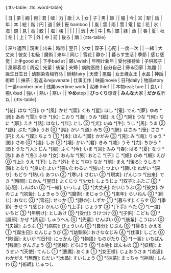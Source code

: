 {:tts-table: .tts .word-table}

| 日 | 夢 | 綱 | 何 | 君 | 嘘 | 力 | 歌 | 人 | 女 | 子 | 男 | 姫 |
| 服 | 今 | 耳 | 駅 | 話 | 年 | 本 | 絵 | 階 | 円 | 道 | 鋏 | 笹 <t-tip>bamboo</t-tip> |
| 風 | 雲 | 雨 | 雪 | 電 | 星 | 花 | 氷 | 海 | 鏡 | 見 | 竜 | 鮫 |
| 塩 | 壊 |  |  |  |  |
| 蝦 | 犬 | 牛 | 馬 | 蝶 | 豚 | 魚 |
| 春 | 夏 | 秋 | 冬 |
| 上 | 下 | 外 | 中 | 前 | 後ろ | 隣 |
{:tts-table}

| 戻り<t-tip>返回</t-tip> | 現実 | 出来 | 時間 | 翌日 | 少女 | 双子 | 心配 | 一度<t-tip>一次</t-tip> |
| 一緒 | 大丈夫 | 彼女 | 初級 | 魔術 | 来年 | 同じ | 雪花 | 静か |
| 暮らす<t-tip>生活</t-tip> | 季節 | 感じ<t-tip>感觉</t-tip> | 上手<t-tip>good at</t-tip> | 下手<t-tip>bad at</t-tip> | 願い<t-tip>wish</t-tip> | 年明け<t-tip>新年</t-tip> | 受付<t-tip>接待处</t-tip> | 子供<t-tip>孩子</t-tip> |
| 風邪<t-tip>着凉</t-tip> | 周辺 | 先輩 | 後輩 | 夫婦 | 病院<t-tip>医院</t-tip> | 自分<t-tip>自己</t-tip> | 帰る<t-tip>回家</t-tip> | 無題 |
| 誕生日<t-tip>生日</t-tip> | 幼馴染<t-tip>青梅竹马</t-tip> | 妖精<t-tip>fairy</t-tip> | 天使 | 悪魔 | 女王様<t-tip>女王</t-tip> | 水晶 | 神話 | 術師 |
| 抹茶 | 若返る<t-tip>rejuvenate</t-tip> | 仕事<t-tip>工作</t-tip> | 映画<t-tip>movie</t-tip> | 日刊<t-tip>daily</t-tip> | 物語<t-tip>story</t-tip> | 一番<t-tip>number one</t-tip> | 残業<t-tip>overtime work</t-tip> | 泥棒 <t-tip>thief</t-tip> |
| 本物<t-tip>real; ture</t-tip> |
| 良い | 悪い<t-tip>bad</t-tip> | 強い | 熱い | 寒い |
| **やめ**<t-tip>stop</t-tip> | **びっくり**<t-tip>惊讶</t-tip> | **みんな**<t-tip>大家</t-tip> | **だから**<t-tip>所以</t-tip> | 
{:tts-table}

*[花]: はな
*[日]: ひ
*[風]: かぜ
*[雲]: くも
*[星]: ほし
*[電]: でん
*[夢]: ゆめ
*[雨]: あめ 
*[雪]: ゆき 
*[氷]: こおり 
*[海]: うみ 
*[絵]: え ①
*[綱]: つな 
*[何]: なに 
*[駅]: えき 
*[話]: はなし 
*[年]: とし ②
*[犬]: いぬ
*[牛]: うし
*[馬]: うま ②
*[豚]: ぶた
*[魚]: うお ⓪
*[階]: かい
*[道]: みち ⓪
*[鋏]: はさみ
*[笹]: ささ
*[円]: えん
*[蝶]: ちょう ①
*[本]: ほん
*[鏡]: かがみ ③
*[見]: み
*[竜]: りゅう
*[鮫]: さめ ⓪
*[塩]: しお ②
*[壊]: かい
*[君]: きみ 
*[嘘]: うそ 
*[力]: ちから 
*[歌]: うた 
*[人]: じん
*[服]: ふく
*[今]: いま
*[耳]: みみ
*[春]: はる
*[夏]: なつ
*[秋]: あき
*[冬]: ふゆ
*[女]: おんな
*[男]: おとこ
*[子]: こ
*[姫]: ひめ
*[蝦]: えび ⓪
*[上]: うえ
*[下]: した
*[外]: そと
*[中]: なか
*[前]: まえ
*[後ろ]: うしろ
*[隣]: となり 
*[良い]: よい
*[悪い]: わるい
*[強い]: つよい
*[願い]: ねがい
*[戻り]: もどり
*[熱い]: あつい ②
*[寒い]: さむい ②
*[現実]: げんじつ
*[出来]: でき
*[時間]: じかん
*[翌日]: よくじつ
*[少女]: しょうじょ
*[双子]: ふたご ⓪
*[心配]: しんぱい ⓪
*[一緒]: いっしょ ⓪
*[大丈夫]: だいじうぶ ③
*[彼女]: かのじょ
*[初級]: しょきゅう ⓪
*[魔術]: まじゅつ ①
*[来年]: らいねん ⓪
*[同じ]: おなじ ⓪
*[雪花]: せっか ①
*[静か]: しずか ①
*[暮らす]: くらす ⓪
*[季節]: きせつ
*[感じ]: かんじ ⓪
*[上手]: じょうず ③
*[下手]: へた ②
*[一度]: いちど ③
*[年明け]: としあけ ⓪
*[受付]: うけつけ ⓪
*[子供]: こども ⓪
*[風邪]: かぜ 
*[周辺]: しゅうへん ⓪
*[先輩]: せんぱい ⓪
*[後輩]: こうはい ⓪
*[夫婦]: ふうふ ①
*[病院]: びょういん ⓪
*[自分]: じぶん ⓪
*[帰る]: かえる ①
*[誕生日]: たんじょうび ③
*[幼馴染]: おさななじみ ④
*[仕事]: しごと ⓪
*[映画]: えいが
*[日刊]: にっかん ⓪
*[物語]: ものがたり ③
*[一番]: いちばん
*[残業]: ざんぎょう ⓪
*[泥棒]: どろぼう ⓪
*[本物]: ほんもの ⓪
*[妖精]: ようせい
*[天使]: てんし ①
*[悪魔]: あくま ①
*[女王様]: じょおうさま
*[若返]: わかがえ
*[無題]: むだい
*[水晶]: すいしょう ①
*[抹茶]: まっちゃ
*[神話]: しんわ ⓪
*[術師]: じゅつし